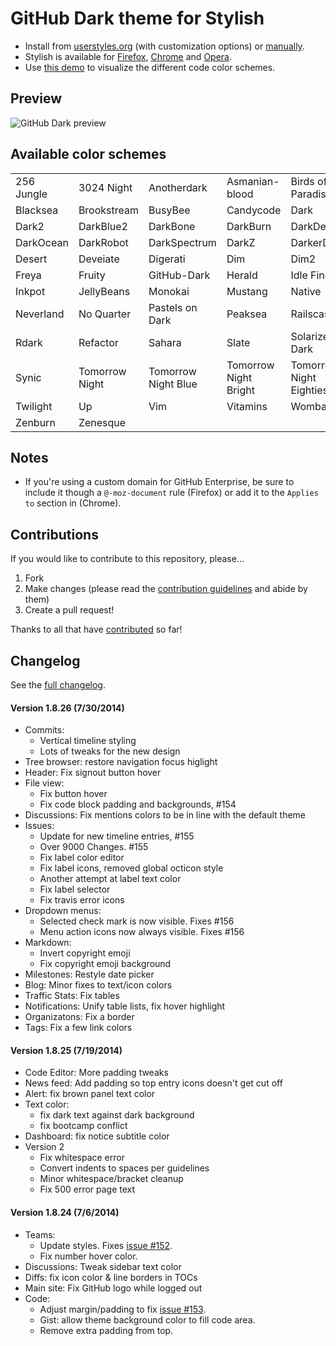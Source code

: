# GitHub Dark theme for Stylish
- Install from [userstyles.org](http://userstyles.org/styles/37035) (with customization options) or [manually](https://raw.githubusercontent.com/StylishThemes/GitHub-Dark/master/github-dark.css).
- Stylish is available for [Firefox](https://addons.mozilla.org/en-US/firefox/addon/2108/), [Chrome](https://chrome.google.com/extensions/detail/fjnbnpbmkenffdnngjfgmeleoegfcffe) and [Opera](https://addons.opera.com/en/extensions/details/stylish-for-opera/).
- Use [this demo](http://StylishThemes.github.io/GitHub-Dark/) to visualize the different code color schemes.

## Preview
![GitHub Dark preview](http://i.imgur.com/MsrHuFh.png)

## Available color schemes

|   |   |   |   |   |
| --- | --- | --- | --- | --- |
| 256 Jungle | 3024 Night | Anotherdark | Asmanian-blood | Birds of Paradise |
| Blacksea | Brookstream | BusyBee | Candycode | Dark |
| Dark2 | DarkBlue2 | DarkBone | DarkBurn | DarkDevel |
| DarkOcean | DarkRobot | DarkSpectrum | DarkZ | DarkerDesert |
| Desert | Deveiate | Digerati | Dim | Dim2 |
| Freya | Fruity | GitHub-Dark | Herald | Idle Fingers |
| Inkpot | JellyBeans | Monokai | Mustang | Native |
| Neverland | No Quarter | Pastels on Dark | Peaksea | Railscasts |
| Rdark | Refactor | Sahara | Slate | Solarized Dark |
| Synic | Tomorrow Night | Tomorrow Night Blue | Tomorrow Night Bright | Tomorrow Night Eighties |
| Twilight | Up | Vim | Vitamins | Wombat |
| Zenburn | Zenesque |  |  |  |

## Notes

* If you're using a custom domain for GitHub Enterprise, be sure to include it though a `@-moz-document` rule (Firefox) or add it to the `Applies to` section in (Chrome).

## Contributions

If you would like to contribute to this repository, please...

1. Fork
2. Make changes (please read the [contribution guidelines](https://github.com/StylishThemes/GitHub-Dark/blob/master/CONTRIBUTING.md) and abide by them)
3. Create a pull request!

Thanks to all that have [contributed](https://github.com/StylishThemes/GitHub-Dark/graphs/contributors) so far!

## Changelog

See the [full changelog](https://github.com/StylishThemes/GitHub-Dark/wiki).

#### Version 1.8.26 (7/30/2014)

* Commits:
  * Vertical timeline styling
  * Lots of tweaks for the new design
* Tree browser: restore navigation focus higlight
* Header: Fix signout button hover
* File view:
  * Fix button hover
  * Fix code block padding and backgrounds, #154
* Discussions: Fix mentions colors to be in line with the default theme
* Issues:
  * Update for new timeline entries, #155
  * Over 9000 Changes. #155
  * Fix label color editor
  * Fix label icons, removed global octicon style
  * Another attempt at label text color
  * Fix label selector
  * Fix travis error icons
* Dropdown menus:
  * Selected check mark is now visible. Fixes #156
  * Menu action icons now always visible. Fixes #156
* Markdown:
  * Invert copyright emoji
  * Fix copyright emoji background
* Milestones: Restyle date picker
* Blog: Minor fixes to text/icon colors
* Traffic Stats: Fix tables
* Notifications: Unify table lists, fix hover highlight
* Organizatons: Fix a border
* Tags: Fix a few link colors

#### Version 1.8.25 (7/19/2014)

* Code Editor: More padding tweaks
* News feed: Add padding so top entry icons doesn't get cut off
* Alert: fix brown panel text color
* Text color:
  * fix dark text against dark background
  * fix bootcamp conflict
* Dashboard: fix notice subtitle color
* Version 2
  * Fix whitespace error
  * Convert indents to spaces per guidelines
  * Minor whitespace/bracket cleanup
  * Fix 500 error page text

#### Version 1.8.24 (7/6/2014)

* Teams:
  * Update styles. Fixes [issue #152](https://github.com/StylishThemes/GitHub-Dark/issues/152).
  * Fix number hover color.
* Discussions: Tweak sidebar text color
* Diffs: fix icon color & line borders in TOCs
* Main site: Fix GitHub logo while logged out
* Code:
  * Adjust margin/padding to fix [issue #153](https://github.com/StylishThemes/GitHub-Dark/issues/153).
  * Gist: allow theme background color to fill code area.
  * Remove extra padding from top.
